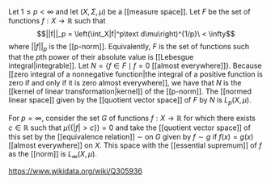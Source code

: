 Let $1\leq p < \infty$ and let $(X,\Sigma, \mu)$ be a [[measure space]]. Let $F$ be the set of functions $f: X\to \mathbb R$ such that $$||f||_p = \left(\int_X|f|^p\text d\mu\right)^{1/p}\ < \infty$$ where $||f||_p$ is the [[p-norm]]. Equivalently, $F$ is the set of functions such that the $p$th power of their absolute value is [[Lebesgue integral|integrable]]. Let $N = \{f \in F \mid f = 0$ [[almost everywhere]]$\}$. Because [[zero integral of a nonnegative function|the integral of a positive function is zero if and only if it is zero almost everywhere]], we have that $N$ is the [[kernel of linear transformation|kernel]] of the [[p-norm]]. The [[normed linear space]] given by the [[quotient vector space]] of $F$ by $N$ is $L_p(X,\mu)$.

For $p = \infty$, consider the set $G$ of functions $f:X \to \mathbb R$  for which there exists $c \in\mathbb R$ such that $\mu(\{|f| > c\}) = 0$ and take the [[quotient vector space]] of this set by the [[equivalence relation]] $\sim$ on $G$ given by $f\sim g$ if $f(x) = g(x)$ [[almost everywhere]] on $X$.  This space with the [[essential supremum]] of $f$ as the [[norm]] is $L_\infty(X,\mu)$.

https://www.wikidata.org/wiki/Q305936